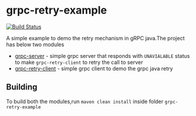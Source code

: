 grpc-retry-example
=================
[![Build Status](https://travis-ci.com/SaiRepos/grpc-retry-example.svg?branch=master)](https://travis-ci.org/SaiRepos/grpc-retry-example)



A simple example to demo the retry mechanism in gRPC java.The project has below two modules
- [grpc-server](https://github.com/SaiRepos/grpc-retry-example/tree/master/grpc-server) - simple grpc server that responds with `UNAVIALABLE` status to make `grpc-retry-client` to retry the call to server
- [grpc-retry-client](https://github.com/SaiRepos/grpc-retry-example/tree/master/grpc-retry-client) - simple grpc client to demo the grpc java retry

## Building

To build both the modules,run `maven clean install` inside folder `grpc-retry-example`


